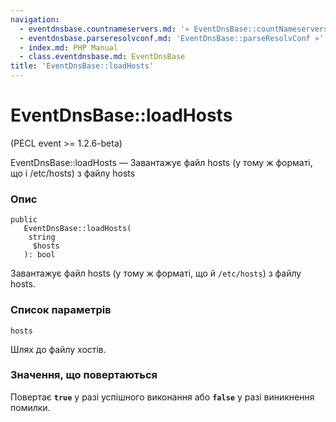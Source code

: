 ```yaml
---
navigation:
  - eventdnsbase.countnameservers.md: '« EventDnsBase::countNameservers'
  - eventdnsbase.parseresolvconf.md: 'EventDnsBase::parseResolvConf »'
  - index.md: PHP Manual
  - class.eventdnsbase.md: EventDnsBase
title: 'EventDnsBase::loadHosts'
---
```

# EventDnsBase::loadHosts

(PECL event >= 1.2.6-beta)

EventDnsBase::loadHosts — Завантажує файл hosts (у тому ж форматі, що і /etc/hosts) з файлу hosts

### Опис

```methodsynopsis
public
   EventDnsBase::loadHosts(
    string
     $hosts
   ): bool
```

Завантажує файл hosts (у тому ж форматі, що й `/etc/hosts`) з файлу hosts.

### Список параметрів

`hosts`

Шлях до файлу хостів.

### Значення, що повертаються

Повертає **`true`** у разі успішного виконання або **`false`** у разі виникнення помилки.
